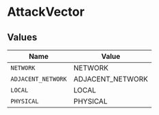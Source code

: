 # AttackVector


## Values

| Name               | Value              |
| ------------------ | ------------------ |
| `NETWORK`          | NETWORK            |
| `ADJACENT_NETWORK` | ADJACENT_NETWORK   |
| `LOCAL`            | LOCAL              |
| `PHYSICAL`         | PHYSICAL           |